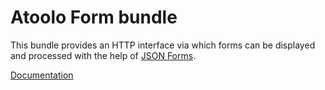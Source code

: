 # Atoolo Form bundle

This bundle provides an HTTP interface via which forms can be displayed and processed with the help of [JSON Forms](https://jsonforms.io/).

[Documentation](https://sitepark.github.io/atoolo-docs/develop/bundles/form/)
